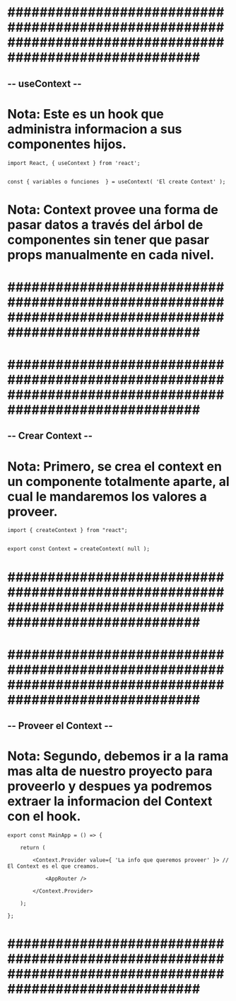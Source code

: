 # ######################################################################################################### #


## -- useContext -- ##


# Nota: Este es un hook que administra informacion a sus componentes hijos.


    import React, { useContext } from 'react';


    const { variables o funciones  } = useContext( 'El create Context' );


# Nota: Context provee una forma de pasar datos a través del árbol de componentes sin tener que pasar props manualmente en cada nivel.


# ######################################################################################################### #





# ######################################################################################################### #


## -- Crear Context -- ##


# Nota: Primero, se crea el context en un componente totalmente aparte, al cual le mandaremos los valores a proveer.


    import { createContext } from "react";


    export const Context = createContext( null );


# ######################################################################################################### #





# ######################################################################################################### #


## -- Proveer el Context -- ##


# Nota: Segundo, debemos ir a la rama mas alta de nuestro proyecto para proveerlo y  despues ya podremos extraer la informacion del Context con el hook.


    export const MainApp = () => {

        return (

            <Context.Provider value={ 'La info que queremos proveer' }> // El Context es el que creamos.

                <AppRouter />

            </Context.Provider>

        );

    };


# ######################################################################################################### #